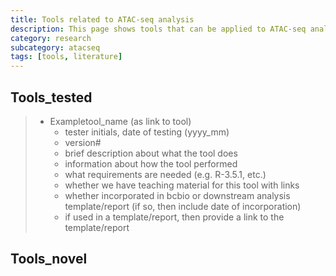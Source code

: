 ```yaml
---
title: Tools related to ATAC-seq analysis 
description: This page shows tools that can be applied to ATAC-seq analysis.
category: research
subcategory: atacseq 
tags: [tools, literature]
---
```


## Tools_tested

> - Exampletool_name (as link to tool)
>     - tester initials, date of testing (yyyy_mm)
>     - version#
>     - brief description about what the tool does
>     - information about how the tool performed
>     - what requirements are needed (e.g. R-3.5.1, etc.)
>     - whether we have teaching material for this tool with links
>     - whether incorporated in bcbio or downstream analysis template/report (if so, then include date of incorporation)
>     - if used in a template/report, then provide a link to the template/report



## Tools_novel
